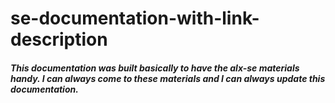# se-documentation-with-link-description

##### This documentation was built basically to have the alx-se materials handy. I can always come to these materials and I can always update this documentation.
